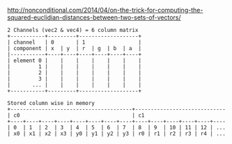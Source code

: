 http://nonconditional.com/2014/04/on-the-trick-for-computing-the-squared-euclidian-distances-between-two-sets-of-vectors/

    2 Channels (vec2 & vec4) = 6 column matrix
    +-----------+---------+-------------------+
    | channel   | 0       | 1                 |
    | component | x  | y  | r  | g  | b  | a  |
    |-----------+----+----+----+----+----+----+
    | element 0 |    |    |    |    |    |    |
    |         1 |    |    |    |    |    |    |
    |         2 |    |    |    |    |    |    |
    |         3 |    |    |    |    |    |    |
    |       ... |    |    |    |    |    |    |
    +-----------+---------+-------------------+

    Stored column wise in memory
    +---------------------------------------+-----------------------------
    | c0                                    | c1
    +----+----+----+----+----+----+----+----+----+----+----+----+----+----
    | 0  | 1  | 2  | 3  | 4  | 5  | 6  | 7  | 8  | 9  | 10 | 11 | 12 | ...
    | x0 | x1 | x2 | x3 | y0 | y1 | y2 | y3 | r0 | r1 | r2 | r3 | r4 | ...
